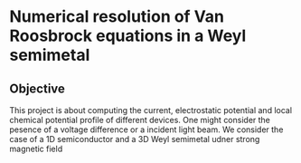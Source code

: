 # Numerical resolution of Van Roosbrock equations in a Weyl semimetal

## Objective

 This project is about computing the current, electrostatic potential and local chemical potential profile of different devices. One might consider the pesence of a voltage difference or a incident light beam. We consider the case of a 1D semiconductor and a 3D Weyl semimetal udner strong magnetic field 
